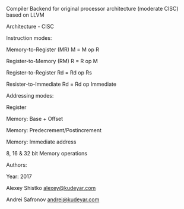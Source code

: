 Compiler Backend for original processor architecture (moderate CISC) based on LLVM

Architecture - CISC

Instruction modes: 

Memory-to-Register (MR)   M = M op R 

Register-to-Memory (RM)   R = R op M

Register-to-Register      Rd = Rd op Rs

Resister-to-Immediate     Rd = Rd op Immediate 

Addressing modes:

Register

Memory: Base + Offset

Memory: Predecrement/Postincrement

Memory: Immediate address

8, 16 & 32 bit Memory operations


Authors:

Year: 2017

Alexey Shistko     alexey@kudeyar.com

Andrei Safronov    andrei@kudeyar.com
